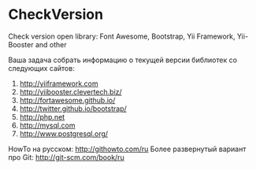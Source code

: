 CheckVersion
============

Check version open library: Font Awesome, Bootstrap, Yii Framework, Yii-Booster and other

Ваша задача собрать информацию о текущей версии библиотек со следующих сайтов:

1. http://yiiframework.com
2. http://yiibooster.clevertech.biz/
3. http://fortawesome.github.io/
4. http://twitter.github.io/bootstrap/
5. http://php.net
6. http://mysql.com
7. http://www.postgresql.org/

HowTo на русском: http://githowto.com/ru
Более развернутый вариант про Git: http://git-scm.com/book/ru
